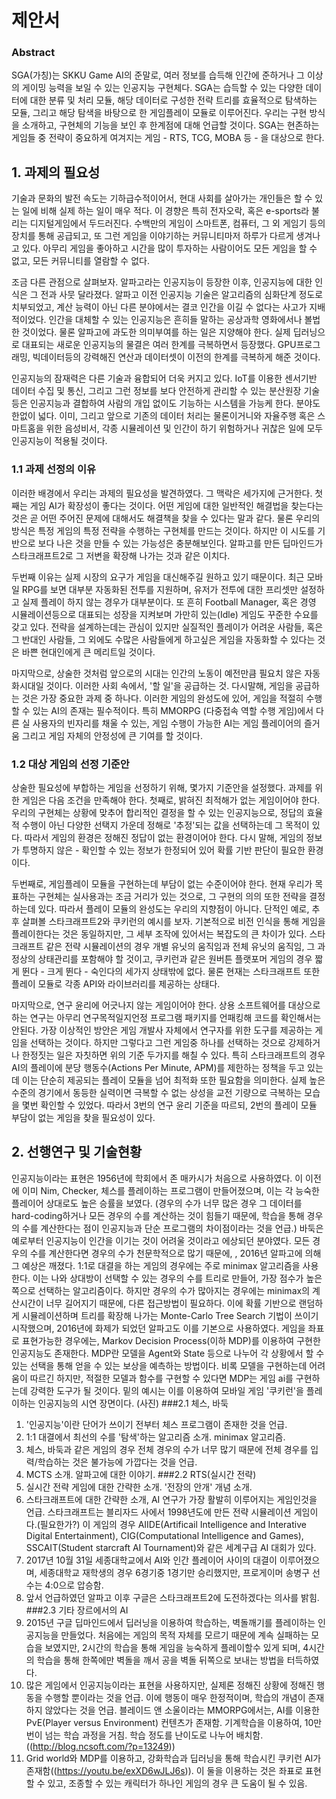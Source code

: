 # 제안서



### Abstract

SGA(가칭)는 SKKU Game AI의 준말로, 여러 정보를 습득해 인간에 준하거나 그 이상의 게이밍 능력을 보일 수 있는 인공지능 구현체다.  SGA는 습득할 수 있는 다양한 데이터에 대한 분류 및 처리 모듈, 해당 데이터로 구성한 전략 트리를 효율적으로 탐색하는 모듈, 그리고 해당 탐색을 바탕으로 한 게임플레이 모듈로 이루어진다. 우리는 구현 방식을 소개하고, 구현체의 기능을 보인 후 한계점에 대해 언급할 것이다. SGA는 현존하는 게임들 중 전략이 중요하게 여겨지는 게임 - RTS, TCG, MOBA 등 - 을 대상으로 한다.



## 1. 과제의 필요성

 기술과 문화의 발전 속도는 기하급수적이어서, 현대 사회를 살아가는 개인들은 할 수 있는 일에 비해 실제 하는 일이 매우 적다. 이 경향은 특히 전자오락, 혹은 e-sports라 불리는 디지털게임에서 두드러진다. 수백만의 게임이 스마트폰, 컴퓨터, 그 외 게임기 등의 장치를 통해 공급되고, 또 그런 게임을 이야기하는 커뮤니티마저 하루가 다르게 생겨나고 있다. 아무리 게임을 좋아하고 시간을 많이 투자하는 사람이어도 모든 게임을 할 수 없고, 모든 커뮤니티를 열람할 수 없다.

 조금 다른 관점으로 살펴보자. 알파고라는 인공지능이 등장한 이후, 인공지능에 대한 인식은 그 전과 사뭇 달라졌다. 알파고 이전 인공지능 기술은 알고리즘의 심화단계 정도로 치부되었고, 계산 능력이 아닌 다른 분야에서는 결코 인간을 이길 수 없다는 사고가 지배적이었다. 인간을 대체할 수 있는 인공지능은 흔히들 말하는 공상과학 영화에서나 볼법한 것이었다. 물론 알파고에 과도한 의미부여를 하는 일은 지양해야 한다. 실제 딥러닝으로 대표되는 새로운 인공지능의 물결은 여러 한계를 극복하면서 등장했다. GPU프로그래밍, 빅데이터등의 강력해진 연산과 데이터셋이 이전의 한계를 극복하게 해준 것이다.

 인공지능의 잠재력은 다른 기술과 융합되어 더욱 커지고 있다. IoT를 이용한 센서기반 데이터 수집 및 통신, 그리고 그런 정보를 보다 안전하게 관리할 수 있는 분산원장 기술등은 인공지능과 결합하여 사람의 개입 없이도 기능하는 시스템을 가능케 한다. 분야도 한없이 넓다. 이미, 그리고 앞으로 기존의 데이터 처리는 물론이거니와 자율주행 혹은 스마트홈을 위한 음성비서, 각종 시뮬레이션 및 인간이 하기 위험하거나 귀찮은 일에  모두 인공지능이 적용될 것이다.



### 1.1 과제 선정의 이유

 이러한 배경에서 우리는 과제의 필요성을 발견하였다. 그 맥락은 세가지에 근거한다. 첫째는 게임 AI가 확장성이 좋다는 것이다. 어떤 게임에 대한 일반적인 해결법을 찾는다는 것은 곧 어떤 주어진 문제에 대해서도 해결책을 찾을 수 있다는 말과 같다. 물론 우리의 방식은 특정 게임의 특정 전략을 수행하는 구현체를 만드는 것이다. 하지만 이 시도를 기반으로 보다 나은 것을 만들 수 있는 가능성은 충분해보인다. 알파고를 만든 딥마인드가 스타크래프트2로 그 저변을 확장해 나가는 것과 같은 이치다.

 두번째 이유는 실제 시장의 요구가 게임을 대신해주길 원하고 있기 때문이다. 최근 모바일 RPG를 보면 대부분 자동화된 전투를 지원하며, 유저가 전투에 대한 프리셋만 설정하고 실제 플레이 하지 않는 경우가 대부분이다. 또 흔히 Football Manager, 혹은 경영 시뮬레이션등으로 대표되는 성장을 지켜보며 가만히 있는(Idle) 게임도 꾸준한 수요를 갖고 있다. 전략을 설계하는데는 관심이 있지만 실질적인 플레이가 어려운 사람들, 혹은 그 반대인 사람들, 그 외에도 수많은 사람들에게 하고싶은 게임을 자동화할 수 있다는 것은 바쁜 현대인에게 큰 메리트일 것이다.

 마지막으로, 상술한 것처럼 앞으로의 시대는 인간의 노동이 예전만큼 필요치 않은 자동화시대일 것이다. 이러한 사회 속에서, '할 일'을 공급하는 것. 다시말해, 게임을 공급하는 것은 가장 중요한 과제 중 하나다. 이러한 게임의 완성도에 있어, 게임을 적절히 수행할 수 있는 AI의 존재는 필수적이다. 특히 MMORPG (다중접속 역할 수행 게임)에서 다른 실 사용자의 빈자리를 채울 수 있는, 게임 수행이 가능한 AI는 게임 플레이어의 즐거움 그리고 게임 자체의 안정성에 큰 기여를 할 것이다.



### 1.2 대상 게임의 선정 기준안

 상술한 필요성에 부합하는 게임을 선정하기 위해, 몇가지 기준안을 설정했다. 과제를 위한 게임은 다음 조건을 만족해야 한다. 첫째로, 밝혀진 최적해가 없는 게임이어야 한다. 우리의 구현체는 상황에 맞추어 합리적인 결정을 할 수 있는 인공지능으로, 정답의 효율적 수행이 아닌 다양한 선택지 가운데 정해로 '추정'되는 값을 선택하는데 그 목적이 있다. 따라서 게임의 환경은 정해진 정답이 없는 환경이어야 한다. 다시 말해, 게임의 정보가 투명하지 않은 - 확인할 수 있는 정보가 한정되어 있어 확률 기반 판단이 필요한 환경이다.

 두번째로, 게임플레이 모듈을 구현하는데 부담이 없는 수준이어야 한다. 현재 우리가 목표하는 구현체는 실사용과는 조금 거리가 있는 것으로,  그 구현의 의의 또한 전략을 결정하는데 있다. 따라서 플레이 모듈의 완성도는 우리의 지향점이 아니다. 단적인 예로, 추후 살펴볼 스타크래프트2와 쿠키런의 예시를 보자. 기본적으로 비전 인식을 통해 게임을 플레이한다는 것은 동일하지만, 그 세부 조작에 있어서는 복잡도의 큰 차이가 있다. 스타크래프트 같은 전략 시뮬레이션의 경우 개별 유닛의 움직임과 전체 유닛의 움직임, 그 과정상의 상태관리를 포함해야 할 것이고, 쿠키런과 같은 원버튼 플랫포머 게임의 경우 짧게 뛴다 - 크게 뛴다 - 숙인다의 세가지 상태밖에 없다. 물론 현재는 스타크래프트 또한 플레이 모듈로 각종 API와 라이브러리를 제공하는 상태다.

 마지막으로, 연구 윤리에 어긋나지 않는 게임이어야 한다. 상용 소프트웨어를 대상으로 하는 연구는 아무리 연구목적일지언정 프로그램 패키지를 언패킹해 코드를 확인해서는 안된다. 가장 이상적인 방안은 게임 개발사 자체에서 연구자를 위한 도구를 제공하는 게임을 선택하는 것이다. 하지만 그렇다고 그런 게임중 하나를 선택하는 것으로 강제하거나 한정짓는 일은 자칫하면 위의 기준 두가지를 해칠 수 있다. 특히 스타크래프트의 경우 AI의 플레이에 분당 행동수(Actions Per Minute, APM)를 제한하는 정책을 두고 있는데 이는 단순히 제공되는 플레이 모듈을 넘어 최적화 또한 필요함을 의미한다. 실제 높은 수준의 경기에서 동등한 실력이면 극복할 수 없는 상성을 교전 기량으로 극복하는 모습을 몇번 확인할 수 있었다. 따라서 3번의 연구 윤리 기준을 따르되, 2번의 플레이 모듈 부담이 없는 게임을 찾을 필요성이 있다.



## 2. 선행연구 및 기술현황

 인공지능이라는 표현은 1956년에 학회에서 존 매카시가 처음으로 사용하였다. 이 이전에 이미 Nim, Checker, 체스를 플레이하는 프로그램이 만들어졌으며, 이는 각 능숙한 플레이어 상대로도 높은 승률을 보였다. (경우의 수가 너무 많은 경우 그 데이터를 hard-coding하거나 모든 경우의 수를 계산하는 것이 힘들기 때문에, 학습을 통해 경우의 수를 계산한다는 점이 인공지능과 단순 프로그램의 차이점이라는 것을 언급.)
 바둑은 예로부터 인공지능이 인간을 이기는 것이 어려울 것이라고 에상되던 분야였다. 모든 경우의 수를 계산한다면 경우의 수가 천문학적으로 많기 때문에, , 2016년 알파고에 의해 그 예상은 깨졌다.
 1:1로 대결을 하는 게임의 경우에는 주로 minimax 알고리즘을 사용한다. 이는 나와 상대방이 선택할 수 있는 경우의 수를 트리로 만들어, 가장 점수가 높은 쪽으로 선택하는 알고리즘이다. 하지만 경우의 수가 많아지는 경우에는 minimax의 계산시간이 너무 길어지기 때문에, 다른 접근방법이 필요하다. 이에 확률 기반으로 랜덤하게 시뮬레이션하며 트리를 확장해 나가는 Monte-Carlo Tree Search 기법이 쓰이기 시작했으며, 2016년에 화제가 되었던 알파고도 이를 기본으로 사용하였다.
 게임을 좌표로 표현가능한 경우에는, Markov Decision Process(이하 MDP)를 이용하여 구현한 인공지능도 존재한다. MDP란 모델을 Agent와 State 등으로 나누어 각 상황에서 할 수 있는 선택을 통해 얻을 수 있는 보상을 예측하는 방법이다. 비록 모델을 구현하는데 어려움이 따르긴 하지만, 적절한 모델과 함수를 구현할 수 있다면 MDP는 게임 ai를 구현하는데 강력한 도구가 될 것이다.
 밑의 예시는 이를 이용하여 모바일 게임 '쿠키런'을 플레이하는 인공지능의 시연 장면이다.
 (사진)
###2.1 체스, 바둑
 1. '인공지능'이란 단어가 쓰이기 전부터 체스 프로그램이 존재한 것을 언급.
 2. 1:1 대결에서 최선의 수를 '탐색'하는 알고리즘 소개. minimax 알고리즘.
 3. 체스, 바둑과 같은 게임의 경우 전체 경우의 수가 너무 많기 때문에 전체 경우를 입력/학습하는 것은 불가능에 가깝다는 것을 언급.
 3. MCTS 소개. 알파고에 대한 이야기.
###2.2 RTS(실시간 전략)
 0. 실시간 전략 게임에 대한 간략한 소개. '전장의 안개' 개념 소개.
 1. 스타크래프트에 대한 간략한 소개, AI 연구가 가장 활발히 이루어지는 게임인것을 언급. 스타크래프트는 블리자드 사에서 1998년도에 만든 전략 시뮬레이션 게임이다.(필요한가?) 이 게임의 경우 AIIDE(Artificail Intelligence and Interative Digital Entertainment), CIG(Computational Intelligence and Games), SSCAIT(Student starcraft AI Tournament)와 같은 세계구급 AI 대회가 있다.
 2. 2017년 10월 31일 세종대학교에서 AI와 인간 플레이어 사이의 대결이 이루어졌으며, 세종대학교 재학생의 경우 6경기중 1경기만 승리했지만, 프로게이머 송병구 선수는 4:0으로 압승함.
 3. 앞서 언급하였던 알파고 이후 구글은 스타크래프트2에 도전하겠다는 의사를 밝힘.
###2.3 기타 장르에서의 AI
 1. 2015년 구글 딥마인드에서 딥러닝을 이용하여 학습하는, 벽돌깨기를 플레이하는 인공지능을 만들었다. 처음에는 게임의 목적 자체를 모르기 때문에 계속 실패하는 모습을 보였지만, 2시간의 학습을 통해 게임을 능숙하게 플레이할수 있게 되며, 4시간의 학습을 통해 한쪽에만 벽돌을 깨서 공을 벽돌 뒤쪽으로 보내는 방법을 터득하였다.
 2. 많은 게임에서 인공지능이라는 표현을 사용하지만, 실제론 정해진 상황에 정해진 행동을 수행할 뿐이라는 것을 언급. 이에 행동이 매우 한정적이며, 학습의 개념이 존재하지 않았다는 것을 언급. 블레이드 앤 소울이라는 MMORPG에서는, AI를 이용한 PvE(Player versus Environment) 컨텐츠가 존재함. 기계학습을 이용하여, 10만번이 넘는 학습 과정을 거침. 학습 정도를 난이도로 나누어 배치함. ((http://blog.ncsoft.com/?p=13249))
 3. Grid world와 MDP를 이용하고, 강화학습과 딥러닝을 통해 학습시킨 쿠키런 AI가 존재함((https://youtu.be/exXD6wJLJ6s)). 이 둘을 이용하는 것은 좌표로 표현할 수 있고, 조종할 수 있는 캐릭터가 하나인 게임의 경우 큰 도움이 될 수 있음.
